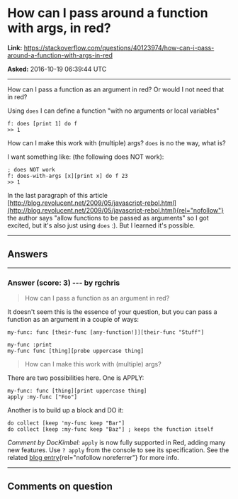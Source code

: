 # How can I pass around a function with args, in red?

**Link:**
<https://stackoverflow.com/questions/40123974/how-can-i-pass-around-a-function-with-args-in-red>

**Asked:** 2016-10-19 06:39:44 UTC

------------------------------------------------------------------------

How can I pass a function as an argument in red? Or would I not need
that in red?

Using `does` I can define a function \"with no arguments or local
variables\"

    f: does [print 1] do f
    >> 1

How can I make this work with (multiple) args? `does` is no the way,
what is?

I want something like: (the following does NOT work):

    ; does NOT work
    f: does-with-args [x][print x] do f 23
    >> 1

In the last paragraph of this article
[http://blog.revolucent.net/2009/05/javascript-rebol.html](http://blog.revolucent.net/2009/05/javascript-rebol.html){rel="nofollow"}
the author says \"allow functions to be passed as arguments\" so I got
excited, but it\'s also just using `does` :). But I learned it\'s
possible.

------------------------------------------------------------------------

## Answers

------------------------------------------------------------------------

### Answer (score: 3) --- by rgchris

> How can I pass a function as an argument in red?

It doesn\'t seem this is the essence of your question, but you can pass
a function as an argument in a couple of ways:

    my-func: func [their-func [any-function!]][their-func "Stuff"]

    my-func :print
    my-func func [thing][probe uppercase thing]

> How can I make this work with (multiple) args?

There are two possibilities here. One is APPLY:

    my-func: func [thing][print uppercase thing]
    apply :my-func ["Foo"]

Another is to build up a block and DO it:

    do collect [keep 'my-func keep "Bar"]
    do collect [keep :my-func keep "Baz"] ; keeps the function itself

*Comment by DocKimbel:* `apply` is now fully supported in Red, adding
many new features. Use `? apply` from the console to see its
specification. See the related [blog
entry](https://www.red-lang.org/2023/06/dynamic-refinements-and-function.html){rel="nofollow noreferrer"}
for more info.

------------------------------------------------------------------------

## Comments on question
